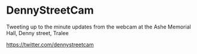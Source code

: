 DennyStreetCam
==============

Tweeting up to the minute updates from the webcam at the Ashe Memorial Hall, Denny street, Tralee

https://twitter.com/dennystreetcam
